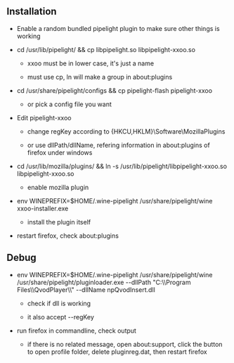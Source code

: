 Installation
------

- Enable a random bundled pipelight plugin to make sure other things is working
	
- cd /usr/lib/pipelight/ && cp libpipelight.so libpipelight-xxoo.so

	- xxoo must be in lower case, it's just a name

	- must use cp, ln will make a group in about:plugins
	
- cd /usr/share/pipelight/configs && cp pipelight-flash pipelight-xxoo

	- or pick a config file you want
	
- Edit pipelight-xxoo

	- change regKey according to {HKCU,HKLM}\Software\MozillaPlugins
	
	- or use dllPath/dllName, refering information in about:plugins of firefox under windows

- cd /usr/lib/mozilla/plugins/ && ln -s /usr/lib/pipelight/libpipelight-xxoo.so libpipelight-xxoo.so

	- enable mozilla plugin
	
- env WINEPREFIX=$HOME/.wine-pipelight /usr/share/pipelight/wine xxoo-installer.exe

	- install the plugin itself
	
- restart firefox, check about:plugins

Debug
-----

- env WINEPREFIX=$HOME/.wine-pipelight /usr/share/pipelight/wine /usr/share/pipelight/pluginloader.exe --dllPath "C:\\\\Program Files\\\\QvodPlayer\\\\" --dllName npQvodInsert.dll

	- check if dll is working
	
	- it also accept --regKey
	
- run firefox in commandline, check output

	- if there is no related message, open about:support, click the button to open profile folder, delete pluginreg.dat, then restart firefox